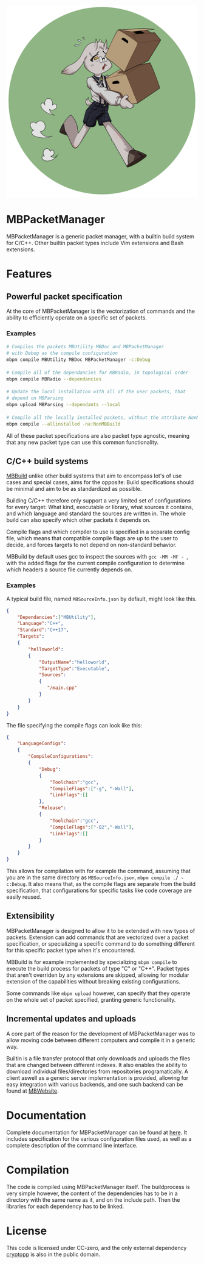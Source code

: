 ![Logo](Logo.png)
# MBPacketManager

MBPacketManager is a generic packet manager, with a builtin build system for C/C++. Other builtin packet types include Vim extensions and Bash extensions. 

# Features

## Powerful packet specification

At the core of MBPacketManager is the vectorization of commands and the ability to efficiently operate on a specific set of packets. 

### Examples

```bash
# Compiles the packets MBUtility MBDoc and MBPacketManager
# with Debug as the compile configuration
mbpm compile MBUtility MBDoc MBPacketManager -c:Debug

# Compile all of the dependancies for MBRadio, in topological order
mbpm compile MBRadio --dependancies

# Update the local installation with all of the user packets, that 
# depend on MBParsing
mbpm upload MBParsing --dependants --local

# Compile all the locally installed packets, without the attribute NonMBBuild
mbpm compile --allinstalled -na:NonMBBuild
```


All of these packet specifications are also packet type agnostic, meaning that any new packet type can use this common functionality. 

## C/C++ build systems

[MBBuild](https://mrboboget.github.io/MBPacketManager/MBBuild/index.html) unlike other build systems that aim to encompass lot's of use cases and special cases, aims for the opposite: Build specifications should be minimal and aim to be as standardized as possible. 

Building C/C++ therefore only support a very limited set of configurations for every target: What kind, executable or library, what sources it contains, and which language and standard the sources are written in. The whole build can also specify which other packets it depends on. 

Compile flags and which compiler to use is specified in a separate config file, which means that compatible compile flags are up to the user to decide, and forces targets to not depend on non-standard behavior. 

MBBuild by default uses gcc to inspect the sources with `gcc -MM -MF - `, with the added flags for the current compile configuration to determine which headers a source file currently depends on. 

### Examples

A typical build file, named `MBSourceInfo.json` by default, might look like this. 

```json
{
    "Dependancies":["MBUtility"],
    "Language":"C++",
    "Standard":"C++17",
    "Targets":
    {
        "helloworld":
        {
            "OutputName":"helloworld",
            "TargetType":"Executable",
            "Sources":
            {
               "/main.cpp" 
            }
        }
    }
}
```


The file specifying the compile flags can look like this: 

```json
{
    "LanguageConfigs":
    {
        "CompileConfigurations":
        {
            "Debug":
            {
                "Toolchain":"gcc",
                "CompileFlags":["-g", "-Wall"],
                "LinkFlags":[]
            },
            "Release":
            {
                "Toolchain":"gcc",
                "CompileFlags":["-O2","-Wall"],
                "LinkFlags":[]
            }
        }
    }
}
```


This allows for compilation with for example the command, assuming that you are in the same directory as `MBSourceInfo.json`, `mbpm compile ./ -c:Debug`. It also means that, as the compile flags are separate from the build specification, that configurations for specific tasks like code coverage are easily reused. 

## Extensibility

MBPacketManager is designed to allow it to be extended with new types of packets. Extension can add commands that are vectorized over a packet specification, or specializing a specific command to do something different for this specific packet type when it's encountered. 

MBBuild is for example implemented by specializing `mbpm compile` to execute the build process for packets of type "C" or "C++". Packet types that aren't overriden by any extensions are skipped, allowing for modular extension of the capabilities without breaking existing configurations. 

Some commands like `mbpm upload` however, can specify that they operate on the whole set of packet specified, granting generic functionality. 

## Incremental updates and uploads

A core part of the reason for the development of MBPacketManager was to allow moving code between different computers and compile it in a generic way. 

Builtin is a file transfer protocol that only downloads and uploads the files that are changed between different indexes. It also enables the ability to download individual files/directories from repositories programatically. A client aswell as a generic server implementation is provided, allowing for easy integration with various backends, and one such backend can be found at [MBWebsite](https://github.com/MrBoboGet/MBWeb/MBWebsite). 

# Documentation

Complete documentation for MBPacketManager can be found at [here](https://mrboboget.github.io/MBPacketManager/index.html). It includes specification for the various configuration files used, as well as a complete description of the command line interface. 

# Compilation

The code is compiled using MBPacketManager itself. The buildprocess is very simple however, the content of the dependencies has to be in a directory with the same name as it, and on the include path. Then the libraries for each dependency has to be linked. 

# License

This code is licensed under CC-zero, and the only external dependency [cryptopp](https://github.com/weidai11/cryptopp) is also in the public domain. 

